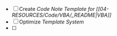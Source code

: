 - [ ] Create *Code Note Template for [[04-RESOURCES/Code/VBA/_README|VBA]]*
- [ ] Optimize *Template System*
- [ ] 